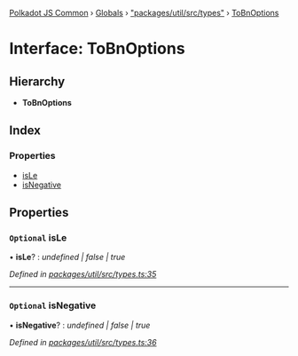 [Polkadot JS Common](../README.md) › [Globals](../globals.md) › ["packages/util/src/types"](../modules/_packages_util_src_types_.md) › [ToBnOptions](_packages_util_src_types_.tobnoptions.md)

# Interface: ToBnOptions

## Hierarchy

* **ToBnOptions**

## Index

### Properties

* [isLe](_packages_util_src_types_.tobnoptions.md#optional-isle)
* [isNegative](_packages_util_src_types_.tobnoptions.md#optional-isnegative)

## Properties

### `Optional` isLe

• **isLe**? : *undefined | false | true*

*Defined in [packages/util/src/types.ts:35](https://github.com/polkadot-js/common/blob/d4e6ad55/packages/util/src/types.ts#L35)*

___

### `Optional` isNegative

• **isNegative**? : *undefined | false | true*

*Defined in [packages/util/src/types.ts:36](https://github.com/polkadot-js/common/blob/d4e6ad55/packages/util/src/types.ts#L36)*
